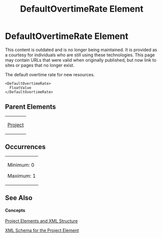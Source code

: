 ﻿---
title: DefaultOvertimeRate Element
TOCTitle: DefaultOvertimeRate Element
ms:assetid: 07dbdbe7-3d3e-41ef-ae24-7d4c9f88d70a
ms:mtpsurl: https://msdn.microsoft.com/en-us/library/Bb968402(v=office.12)
ms:contentKeyID: 13188095
ms.date: 05/05/2014
mtps_version: v=office.12
f1_keywords:
- DefaultOvertimeRate element
---

# DefaultOvertimeRate Element

This content is outdated and is no longer being maintained. It is provided as a courtesy for individuals who are still using these technologies. This page may contain URLs that were valid when originally published, but now link to sites or pages that no longer exist.

The default overtime rate for new resources.

    <DefaultOvertimeRate>
      FloatValue
    </DefaultOvertimeRate>

## Parent Elements

<table>
<colgroup>
<col style="width: 100%" />
</colgroup>
<tbody>
<tr class="odd">
<td><p><a href="bb968701(v=office.12).md">Project</a></p></td>
</tr>
</tbody>
</table>

## Occurrences

<table>
<colgroup>
<col style="width: 100%" />
</colgroup>
<tbody>
<tr class="odd">
<td><p>Minimum: 0</p>
<p>Maximum: 1</p></td>
</tr>
</tbody>
</table>

## See Also

#### Concepts

[Project Elements and XML Structure](bb968439\(v=office.12\).md)

[XML Schema for the Project Element](bb968695\(v=office.12\).md)

